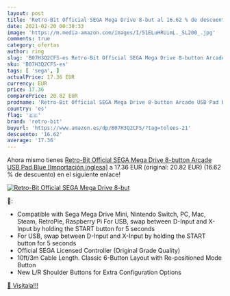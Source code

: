 ```yaml
---
layout: post
title: 'Retro-Bit Official SEGA Mega Drive 8-but al 16.62 % de descuento'
date: 2021-02-20 00:30:33
image: 'https://m.media-amazon.com/images/I/51ELuHRUimL._SL200_.jpg'
comments: true
category: ofertas
author: ring
slug: 'B07H3Q2CFS-es Retro-Bit Official SEGA Mega Drive 8-button Arcade USB Pad...'
sku: 'B07H3Q2CFS-es'
tags: [ 'sega', ]
actualPrice: 17.36 EUR
currency: EUR
price: 17.36
comparePrice: 20.82 EUR
prodname: 'Retro-Bit Official SEGA Mega Drive 8-button Arcade USB Pad Blue [Importación inglesa]'
country: 'es'
flag: '🇪🇸'
brand: 'retro-bit'
buyurl: 'https://www.amazon.es/dp/B07H3Q2CFS/?tag=tolees-21'
descuento: '16.62'
average: '17.36'
---
```


Ahora mismo tienes [Retro-Bit Official SEGA Mega Drive 8-button Arcade USB Pad Blue [Importación inglesa]](https://www.amazon.es/dp/B07H3Q2CFS/?tag=tolees-21) a 17.36 EUR (original: 20.82 EUR) (16.62 %  de descuento) en el siguiente enlace!

[![Retro-Bit Official SEGA Mega Drive 8-but](https://m.media-amazon.com/images/I/51ELuHRUimL._SL200_.jpg)](https://www.amazon.es/dp/B07H3Q2CFS/?tag=tolees-21)

🔎:

- Compatible with Sega Mega Drive Mini, Nintendo Switch, PC, Mac, Steam, RetroPie, Raspberry Pi For USB, swap between D-Input and X-Input by holding the START button for 5 seconds
- For USB, swap between D-Input and X-Input by holding the START button for 5 seconds
- Official SEGA Licensed Controller (Original Grade Quality)
- 10ft/3m Cable Length. Classic 6-Button Layout with Re-positioned Mode Button
- New L/R Shoulder Buttons for Extra Configuration Options

[🛒 Visítala!!!](https://www.amazon.es/dp/B07H3Q2CFS/?tag=tolees-21)
